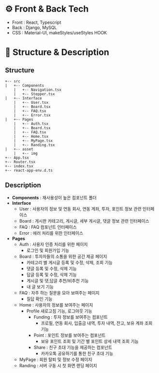 # ⚙ Front & Back Tech

- Front : React, Typescript
- Back : Django, MySQL
- CSS : Material-UI, makeStyles/useStyles HOOK

# 🌳 Structure & Description

## Structure
```
+-- src
|	+-- Components
	|	+-- Navigation.tsx
	|	+-- Stepper.tsx
|	+-- Interface
	|	+-- User.tsx
	|	+-- Board.tsx
	|	+-- FAQ.tsx
	|	+-- Error.tsx
|	+-- Pages
	|	+-- Auth.tsx
	|	+-- Board.tsx
	|	+-- FAQ.tsx
	|	+-- Home.tsx
	|	+-- MyPage.tsx
	|	+-- Randing.tsx
| 	+-- asset
	|	+-- img
+-- App.tsx
+-- Router.tsx
+-- index.tsx
+-- react-app-env.d.ts
```

## Description

* **Components** : 재사용성이 높은 컴포넌트 폴더
* **Interface**
  * User : 사용자의 정보 및 연동 회사, 연동 계좌, 투자, 포인트 정보 관련 인터페이스
  * Board : 게시판 카테고리, 게시글, 세부 게시글, 댓글 정보 관련 인터페이스
  * FAQ : FAQ 컴포넌트 인터페이스
  * Error : 에러 처리를 위한 인터페이스
* **Pages**
  * Auth : 사용자 인증 처리를 위한 페이지
    * 로그인 및 회원가입 기능
  * Board : 투자자들의 소통을 위한 공간 제공 페이지
    * 카테고리 별 게시글 등록 및 수정, 삭제, 조회 기능
    * 댓글 등록 및 수정, 삭제 기능
    * 답글 등록 및 수정, 삭제 기능
    * 게시글 및 댓,답글 추천/비추천 기능
    * 내 글 보기 기능 
  * FAQ : 자주 하는 질문을 모아 보여주는 페이지
    * 질답 확인 기능
  * Home : 사용자의 정보를 보여주는 페이지
    * Profile
      새로고침 기능, 로그아웃 기능
      * Funding : 투자 정보를 보여주는 컴포넌트
        * 프로필, 연동 회사, 입출금 내역, 투자 내역, 잔고, 보유 계좌 조회 기능
      * Point : 포인트 정보를 보여주는 컴포넌트
        * 보유 포인트 조회 및 기간 별 포인트 상세 내역 조회 기능
      * Share : 친구 초대 기능을 제공하는 컴포넌트
        * 카카오톡 공유하기를 통한 친구 초대 기능 
  * MyPage : 회원 탈퇴 및 정보 수정 페이지 
  * Randing : 서버 구동 시 첫 화면 랜딩 페이지

